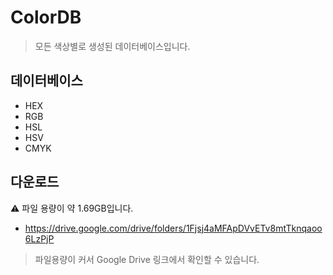 # ColorDB
> 모든 색상별로 생성된 데이터베이스입니다.
## 데이터베이스
- HEX 
- RGB 
- HSL 
- HSV 
- CMYK
## 다운로드
⚠️ 파일 용량이 약 1.69GB입니다.
- https://drive.google.com/drive/folders/1Fjsj4aMFApDVvETv8mtTknqaoo6LzPjP

> 파일용량이 커서 Google Drive 링크에서 확인할 수 있습니다.
